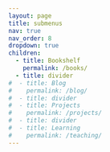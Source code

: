```yaml
---
layout: page
title: submenus
nav: true
nav_order: 8
dropdown: true
children:
  - title: Bookshelf
    permalink: /books/
  - title: divider
#  - title: Blog
#    permalink: /blog/
#  - title: divider
#  - title: Projects
#    permalink: /projects/
#  - title: divider
#  - title: Learning
#    permalink: /teaching/
---
```

